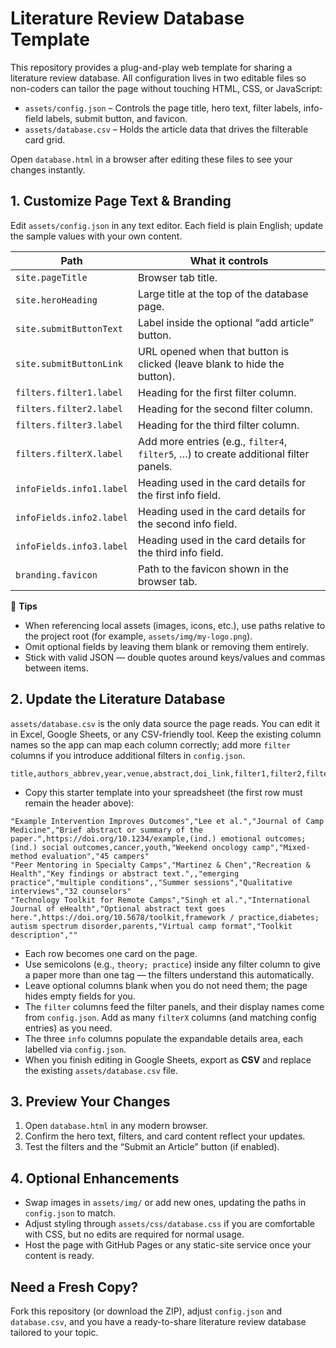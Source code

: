 # Literature Review Database Template

This repository provides a plug-and-play web template for sharing a literature review database. All configuration lives in two editable files so non-coders can tailor the page without touching HTML, CSS, or JavaScript:

* `assets/config.json` – Controls the page title, hero text, filter labels, info-field labels, submit button, and favicon.
* `assets/database.csv` – Holds the article data that drives the filterable card grid.

Open `database.html` in a browser after editing these files to see your changes instantly.

## 1. Customize Page Text & Branding

Edit `assets/config.json` in any text editor. Each field is plain English; update the sample values with your own content.

| Path | What it controls |
|----|----|
| `site.pageTitle` | Browser tab title. |
| `site.heroHeading` | Large title at the top of the database page. |
| `site.submitButtonText` | Label inside the optional “add article” button. |
| `site.submitButtonLink` | URL opened when that button is clicked (leave blank to hide the button). |
| `filters.filter1.label` | Heading for the first filter column. |
| `filters.filter2.label` | Heading for the second filter column. |
| `filters.filter3.label` | Heading for the third filter column. |
| `filters.filterX.label` | Add more entries (e.g., `filter4`, `filter5`, …) to create additional filter panels. |
| `infoFields.info1.label` | Heading used in the card details for the first info field. |
| `infoFields.info2.label` | Heading used in the card details for the second info field. |
| `infoFields.info3.label` | Heading used in the card details for the third info field. |
| `branding.favicon` | Path to the favicon shown in the browser tab. |

📝 **Tips**

* When referencing local assets (images, icons, etc.), use paths relative to the project root (for example, `assets/img/my-logo.png`).
* Omit optional fields by leaving them blank or removing them entirely.
* Stick with valid JSON — double quotes around keys/values and commas between items.

## 2. Update the Literature Database

`assets/database.csv` is the only data source the page reads. You can edit it in Excel, Google Sheets, or any CSV-friendly tool. Keep the existing column names so the app can map each column correctly; add more `filter` columns if you introduce additional filters in `config.json`.

```
title,authors_abbrev,year,venue,abstract,doi_link,filter1,filter2,filter3,info1,info2,info3
```

* Copy this starter template into your spreadsheet (the first row must remain the header above):

```
"Example Intervention Improves Outcomes","Lee et al.","Journal of Camp Medicine","Brief abstract or summary of the paper.",https://doi.org/10.1234/example,(ind.) emotional outcomes; (ind.) social outcomes,cancer,youth,"Weekend oncology camp","Mixed-method evaluation","45 campers"
"Peer Mentoring in Specialty Camps","Martinez & Chen","Recreation & Health","Key findings or abstract text.",,"emerging practice","multiple conditions",,"Summer sessions","Qualitative interviews","32 counselors"
"Technology Toolkit for Remote Camps","Singh et al.","International Journal of eHealth","Optional abstract text goes here.",https://doi.org/10.5678/toolkit,framework / practice,diabetes; autism spectrum disorder,parents,"Virtual camp format","Toolkit description",""
```

* Each row becomes one card on the page.
* Use semicolons (e.g., `theory; practice`) inside any filter column to give a paper more than one tag — the filters understand this automatically.
* Leave optional columns blank when you do not need them; the page hides empty fields for you.
* The `filter` columns feed the filter panels, and their display names come from `config.json`. Add as many `filterX` columns (and matching config entries) as you need.
* The three `info` columns populate the expandable details area, each labelled via `config.json`.
* When you finish editing in Google Sheets, export as **CSV** and replace the existing `assets/database.csv` file.

## 3. Preview Your Changes



1. Open `database.html` in any modern browser.
2. Confirm the hero text, filters, and card content reflect your updates.
3. Test the filters and the “Submit an Article” button (if enabled).

## 4. Optional Enhancements

* Swap images in `assets/img/` or add new ones, updating the paths in `config.json` to match.
* Adjust styling through `assets/css/database.css` if you are comfortable with CSS, but no edits are required for normal usage.
* Host the page with GitHub Pages or any static-site service once your content is ready.

## Need a Fresh Copy?

Fork this repository (or download the ZIP), adjust `config.json` and `database.csv`, and you have a ready-to-share literature review database tailored to your topic.